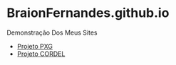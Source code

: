 # BraionFernandes.github.io
 Demonstração Dos Meus Sites

<ul>
    <li><a href="https://braionfernandes.github.io/PXG/PokeXGames.html">Projeto PXG</a></li>
    <li><a href="https://braionfernandes.github.io/CORDEL/Principal.html">Projeto CORDEL</a></li>
</ul>
